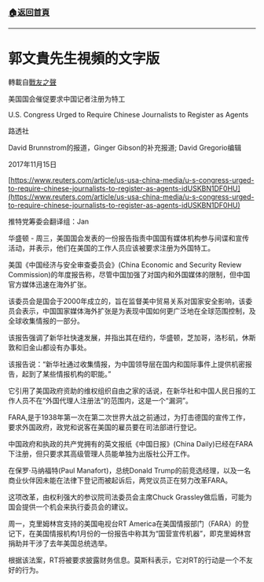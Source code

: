 ###  [:house:返回首頁](https://github.com/ourhimalayas/txt)
---
# 郭文貴先生視頻的文字版
轉載自[戰友之聲](http://littleantvoice.blogspot.com)

美国国会催促要求中国记者注册为特工

U.S. Congress Urged to Require Chinese Journalists to Register as Agents





路透社

David Brunnstrom的报道，Ginger Gibson的补充报道; David Gregorio编辑

2017年11月15日



[https://www.reuters.com/article/us-usa-china-media/u-s-congress-urged-to-require-chinese-journalists-to-register-as-agents-idUSKBN1DF0HU](https://www.reuters.com/article/us-usa-china-media/u-s-congress-urged-to-require-chinese-journalists-to-register-as-agents-idUSKBN1DF0HU)



推特党筹委会翻译组：Jan



华盛顿 - 周三，美国国会发表的一份报告指责中国国有媒体机构参与间谍和宣传活动，并表示，他们在美国的工作人员应该被要求注册为外国特工。



美国《中国经济与安全审查委员会》(China Economic and Security Review Commission)的年度报告称，尽管中国加强了对国内和外国媒体的限制，但中国官方媒体迅速在海外扩张。



该委员会是国会于2000年成立的，旨在监督美中贸易关系对国家安全影响，该委员会表示，中国国家媒体海外扩张是为表现中国如何更广泛地在全球范围控制，及全球收集情报的一部分。



该报告强调了新华社快速发展，并指出其在纽约，华盛顿，芝加哥，洛杉矶，休斯敦和旧金山都设有办事处。



该报告说：“新华社通过收集情报，为中国领导层在国内和国际事件上提供机密报告，起到了某些情报机构的职能。”



它引用了美国政府资助的维权组织自由之家的话说，在新华社和中国人民日报的工作人员不在“外国代理人注册法”的范围内，这是一个“漏洞”。



FARA,是于1938年第一次在第二次世界大战之前通过，为打击德国的宣传工作，要求外国政府，政党和说客在美国的雇员要在司法部进行登记。



中国政府和执政的共产党拥有的英文报纸《中国日报》(China Daily)已经在FARA下注册，但只要求其高级管理人员能单独为出版社公开工作。



在保罗·马纳福特(Paul Manafort)，总统Donald Trump的前竞选经理，以及一名商业伙伴因未能在法律下登记而被起诉后，两党议员正在努力改革FARA。



这项改革，由权利强大的参议院司法委员会主席Chuck Grassley做后盾，可能为国会提供一个机会来执行委员会的建议。



周一，克里姆林宫支持的美国电视台RT America在美国情报部门（FARA）的登记下，在美国情报机构1月份的一份报告中称其为“国营宣传机器”，即克里姆林宫捐助并干涉了去年美国总统选举。





根据该法案，RT将被要求披露财务信息。莫斯科表示，它对RT的行动是一个不友好的行为。